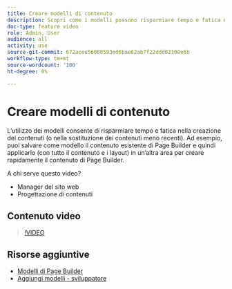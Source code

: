 ```yaml
---
title: Creare modelli di contenuto
description: Scopri come i modelli possono risparmiare tempo e fatica nella creazione di contenuti o nella sostituzione di contenuti meno recenti.
doc-type: feature video
role: Admin, User
audience: all
activity: use
source-git-commit: 672acee56080593ed6bae62ab7f22ddd02108e6b
workflow-type: tm+mt
source-wordcount: '100'
ht-degree: 0%

---
```


# Creare modelli di contenuto

L’utilizzo dei modelli consente di risparmiare tempo e fatica nella creazione dei contenuti (o nella sostituzione dei contenuti meno recenti). Ad esempio, puoi salvare come modello il contenuto esistente di Page Builder e quindi applicarlo (con tutto il contenuto e i layout) in un’altra area per creare rapidamente il contenuto di Page Builder.

A chi serve questo video?

- Manager del sito web
- Progettazione di contenuti

## Contenuto video

>[!VIDEO](https://video.tv.adobe.com/v/343787?quality=12&learn=on)

## Risorse aggiuntive

- [Modelli di Page Builder](https://docs.magento.com/user-guide/cms/page-builder-templates.html)
- [Aggiungi modelli - sviluppatore](https://devdocs.magento.com/page-builder/docs/content-types/create/add-templates.html)
